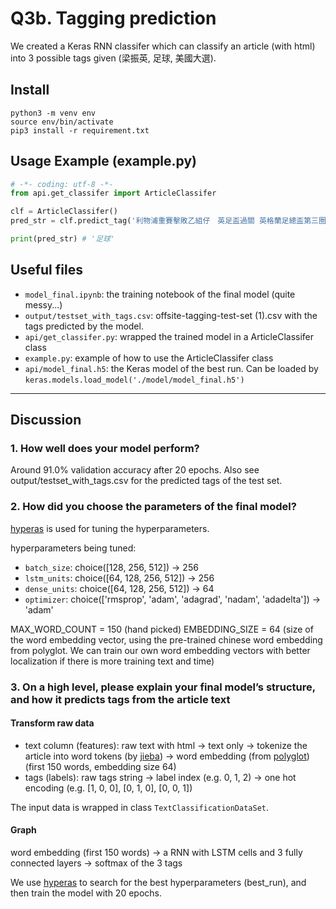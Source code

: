 # Q3b. Tagging prediction

We created a Keras RNN classifer which can classify an article (with html) into 3 possible tags given (梁振英, 足球, 美國大選).

## Install
````
python3 -m venv env
source env/bin/activate
pip3 install -r requirement.txt
````

## Usage Example (example.py)
````python
# -*- coding: utf-8 -*-
from api.get_classifer import ArticleClassifer

clf = ArticleClassifer()
pred_str = clf.predict_tag('利物浦重賽擊敗乙組仔　英足盃過關 英格蘭足總盃第三圈今晨重賽，貴為英超勁旅的利物浦上場被乙組仔埃克斯特尷尬逼和，多獲一次機會的紅軍不敢再有差池。先有近期回勇的「威爾斯沙維」祖阿倫10分鐘開紀錄，加上兩個小將舒爾奧祖，及祖奧迪西拿下半場各入一球，以3比0擊敗對手，總算在主場挽 <p style=""text-align: justify;"">英格蘭足總盃第三圈今晨重賽，貴為英超勁旅的利物浦上場被乙組仔埃克斯特尷尬逼和，多獲一次機會的紅軍不敢再有差池。先有近期回勇的「威爾斯沙維」祖阿倫10分鐘開紀錄，加上兩個小將舒爾奧祖，及祖奧迪西拿下半場各入一球，以3比0擊敗對手，總算在主場挽回面子，下一圈對手為韋斯咸。</p> <p style=""text-align: justify;"">另一場英超球隊對壘，今季異軍突起的李斯特城戰至第三圈就宣告畢業。熱刺憑韓國前鋒孫興<U+615C>上半場遠射破網先開紀錄，換邊後此子助攻予中場查迪尼建功，令球隊以兩球輕取李斯特城，第四圈將面對英甲的高車士打。</p>')

print(pred_str) # '足球'
````

## Useful files
* `model_final.ipynb`: the training notebook of the final model (quite messy...)
* `output/testset_with_tags.csv`: offsite-tagging-test-set (1).csv with the tags predicted by the model.
* `api/get_classifer.py`: wrapped the trained model in a ArticleClassifer class
* `example.py`: example of how to use the ArticleClassifer class
* `api/model_final.h5`: the Keras model of the best run. Can be loaded by `keras.models.load_model('./model/model_final.h5')`

---

## Discussion

### 1. How well does your model perform?
Around 91.0% validation accuracy after 20 epochs. Also see output/testset_with_tags.csv for the predicted tags of the test set.

### 2. How did you choose the parameters of the final model?
[hyperas](https://github.com/maxpumperla/hyperas) is used for tuning the hyperparameters.

hyperparameters being tuned:

* `batch_size`: choice([128, 256, 512]) -> 256
* `lstm_units`: choice([64, 128, 256, 512]) -> 256
* `dense_units`: choice([64, 128, 256, 512]) -> 64
* `optimizer`: choice(['rmsprop', 'adam', 'adagrad', 'nadam', 'adadelta']) -> 'adam'

MAX_WORD_COUNT = 150 (hand picked)
EMBEDDING_SIZE = 64 (size of the word embedding vector, using the pre-trained chinese word embedding from polyglot. We can train our own word embedding vectors with better localization if there is more training text and time)

### 3. On a high level, please explain your final model’s structure, and how it predicts tags from the article text
#### Transform raw data
* text column (features): raw text with html -> text only -> tokenize the article into word tokens (by [jieba](https://github.com/fxsjy/jieba)) -> word embedding (from [polyglot](https://github.com/aboSamoor/polyglot)) (first 150 words, embedding size 64)
* tags (labels): raw tags string -> label index (e.g. 0, 1, 2) -> one hot encoding (e.g. [1, 0, 0], [0, 1, 0], [0, 0, 1])

The input data is wrapped in class `TextClassificationDataSet`.

#### Graph
word embedding (first 150 words) -> a RNN with LSTM cells and 3 fully connected layers -> softmax of the 3 tags

We use [hyperas](https://github.com/maxpumperla/hyperas) to search for the best hyperparameters (best_run), and then train the model with 20 epochs.